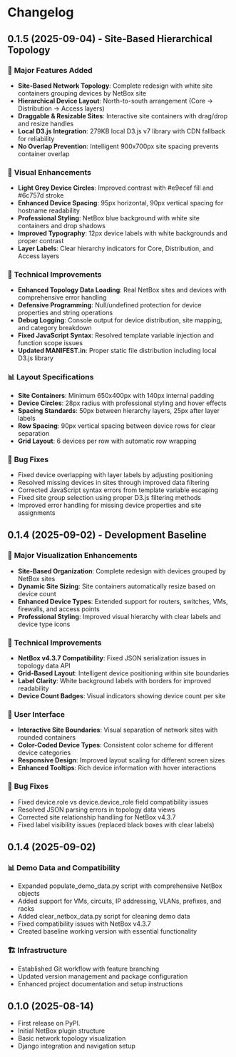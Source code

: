 # Changelog

## 0.1.5 (2025-09-04) - Site-Based Hierarchical Topology

### 🚀 **Major Features Added**
* **Site-Based Network Topology**: Complete redesign with white site containers grouping devices by NetBox site
* **Hierarchical Device Layout**: North-to-south arrangement (Core → Distribution → Access layers)
* **Draggable & Resizable Sites**: Interactive site containers with drag/drop and resize handles
* **Local D3.js Integration**: 279KB local D3.js v7 library with CDN fallback for reliability
* **No Overlap Prevention**: Intelligent 900x700px site spacing prevents container overlap

### 🎨 **Visual Enhancements**
* **Light Grey Device Circles**: Improved contrast with #e9ecef fill and #6c757d stroke
* **Enhanced Device Spacing**: 95px horizontal, 90px vertical spacing for hostname readability
* **Professional Styling**: NetBox blue background with white site containers and drop shadows
* **Improved Typography**: 12px device labels with white backgrounds and proper contrast
* **Layer Labels**: Clear hierarchy indicators for Core, Distribution, and Access layers

### 🔧 **Technical Improvements**
* **Enhanced Topology Data Loading**: Real NetBox sites and devices with comprehensive error handling
* **Defensive Programming**: Null/undefined protection for device properties and string operations
* **Debug Logging**: Console output for device distribution, site mapping, and category breakdown
* **Fixed JavaScript Syntax**: Resolved template variable injection and function scope issues
* **Updated MANIFEST.in**: Proper static file distribution including local D3.js library

### 📊 **Layout Specifications**
* **Site Containers**: Minimum 650x400px with 140px internal padding
* **Device Circles**: 28px radius with professional styling and hover effects
* **Spacing Standards**: 50px between hierarchy layers, 25px after layer labels
* **Row Spacing**: 90px vertical spacing between device rows for clear separation
* **Grid Layout**: 6 devices per row with automatic row wrapping

### 🐛 **Bug Fixes**
* Fixed device overlapping with layer labels by adjusting positioning
* Resolved missing devices in sites through improved data filtering
* Corrected JavaScript syntax errors from template variable escaping
* Fixed site group selection using proper D3.js filtering methods
* Improved error handling for missing device properties and site assignments

## 0.1.4 (2025-09-02) - Development Baseline

### 🎯 **Major Visualization Enhancements**
* **Site-Based Organization**: Complete redesign with devices grouped by NetBox sites
* **Dynamic Site Sizing**: Site containers automatically resize based on device count
* **Enhanced Device Types**: Extended support for routers, switches, VMs, firewalls, and access points
* **Professional Styling**: Improved visual hierarchy with clear labels and device type icons

### 🔧 **Technical Improvements**
* **NetBox v4.3.7 Compatibility**: Fixed JSON serialization issues in topology data API
* **Grid-Based Layout**: Intelligent device positioning within site boundaries
* **Label Clarity**: White background labels with borders for improved readability
* **Device Count Badges**: Visual indicators showing device count per site

### 🎨 **User Interface**
* **Interactive Site Boundaries**: Visual separation of network sites with rounded containers
* **Color-Coded Device Types**: Consistent color scheme for different device categories
* **Responsive Design**: Improved layout scaling for different screen sizes
* **Enhanced Tooltips**: Rich device information with hover interactions

### 🐛 **Bug Fixes**
* Fixed device.role vs device.device_role field compatibility issues
* Resolved JSON parsing errors in topology data views
* Corrected site relationship handling for NetBox v4.3.7
* Fixed label visibility issues (replaced black boxes with clear labels)

## 0.1.4 (2025-09-02)

### 📊 **Demo Data and Compatibility**
* Expanded populate_demo_data.py script with comprehensive NetBox objects
* Added support for VMs, circuits, IP addressing, VLANs, prefixes, and racks
* Added clear_netbox_data.py script for cleaning demo data
* Fixed compatibility issues with NetBox v4.3.7
* Created baseline working version with essential functionality

### 🏗️ **Infrastructure**
* Established Git workflow with feature branching
* Updated version management and package configuration
* Enhanced project documentation and setup instructions

## 0.1.0 (2025-08-14)

* First release on PyPI.
* Initial NetBox plugin structure
* Basic network topology visualization
* Django integration and navigation setup
